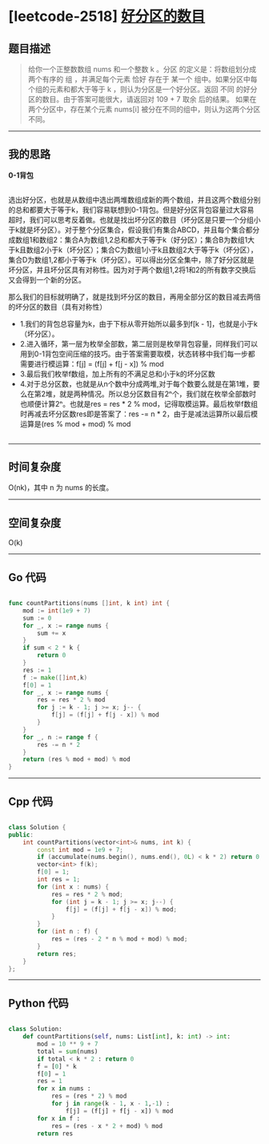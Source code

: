 # [leetcode-2518] [好分区的数目](https://leetcode.cn/problems/number-of-great-partitions/)
## 题目描述 

> 给你一个正整数数组 nums 和一个整数 k 。分区 的定义是：将数组划分成两个有序的 组 ，并满足每个元素 恰好 存在于 某一个 组中。如果分区中每个组的元素和都大于等于 k ，则认为分区是一个好分区。返回 不同 的好分区的数目。由于答案可能很大，请返回对 109 + 7 取余 后的结果。
如果在两个分区中，存在某个元素 nums[i] 被分在不同的组中，则认为这两个分区不同。

---

## 我的思路
**0-1背包**

##

选出好分区，也就是从数组中选出两堆数组成新的两个数组，并且这两个数组分别的总和都要大于等于k，我们容易联想到0-1背包。但是好分区背包容量过大容易超时，我们可以思考反着做。也就是找出坏分区的数目（坏分区是只要一个分组小于k就是坏分区）。对于整个分区集合，假设我们有集合ABCD，并且每个集合都分成数组1和数组2：集合A为数组1,2总和都大于等于k（好分区）；集合B为数组1大于k且数组2小于k（坏分区）；集合C为数组1小于k且数组2大于等于k（坏分区），集合D为数组1,2都小于等于k（坏分区）。可以得出分区全集中，除了好分区就是坏分区，并且坏分区具有对称性。因为对于两个数组1,2将1和2的所有数字交换后又会得到一个新的分区。

那么我们的目标就明确了，就是找到坏分区的数目，再用全部分区的数目减去两倍的坏分区的数目（具有对称性）

- 1.我们的背包总容量为k，由于下标从零开始所以最多到f[k - 1]，也就是小于k（坏分区）。
- 2.进入循环，第一层为枚举全部数，第二层则是枚举背包容量，同样我们可以用到0-1背包空间压缩的技巧。由于答案需要取模，状态转移中我们每一步都需要进行模运算：f[j] = (f[j] + f[j - x]) % mod
- 3.最后我们枚举f数组，加上所有的不满足总和小于k的坏分区数
- 4.对于总分区数，也就是从n个数中分成两堆,对于每个数要么就是在第1堆，要么在第2堆，就是两种情况。所以总分区数目有2ⁿ个，我们就在枚举全部数时也顺便计算2ⁿ。也就是res = res * 2 % mod，记得取模运算。最后枚举f数组时再减去坏分区数res即是答案了：res -= n * 2，由于是减法运算所以最后模运算是(res % mod + mod) % mod



##
---

## 时间复杂度

O(nk)，其中 n 为 nums 的长度。

---

## 空间复杂度

O(k)

---

## Go 代码

```go

func countPartitions(nums []int, k int) int {
    mod := int(1e9 + 7)
    sum := 0
    for _, x := range nums {
        sum += x
    }
    if sum < 2 * k {
        return 0
    }
    res := 1
    f := make([]int,k)
    f[0] = 1
    for _, x := range nums {
        res = res * 2 % mod
        for j := k - 1; j >= x; j-- {
            f[j] = (f[j] + f[j - x]) % mod
        }
    }
    for _, n := range f {
		res -= n * 2
	}
	return (res % mod + mod) % mod
}

```
---

## Cpp 代码

```cpp

class Solution {
public:
    int countPartitions(vector<int>& nums, int k) {
        const int mod = 1e9 + 7;
        if (accumulate(nums.begin(), nums.end(), 0L) < k * 2) return 0;
        vector<int> f(k);
        f[0] = 1;
        int res = 1;
        for (int x : nums) {
            res = res * 2 % mod;
            for (int j = k - 1; j >= x; j--) {
                f[j] = (f[j] + f[j - x]) % mod;
            }
        }
        for (int n : f) {
            res = (res - 2 * n % mod + mod) % mod;
        }
        return res;
    }
};


```
---
## Python 代码

```python

class Solution:
    def countPartitions(self, nums: List[int], k: int) -> int:
        mod = 10 ** 9 + 7
        total = sum(nums)
        if total < k * 2 : return 0
        f = [0] * k
        f[0] = 1
        res = 1
        for x in nums :
            res = (res * 2) % mod
            for j in range(k - 1, x - 1,-1) :
                f[j] = (f[j] + f[j - x]) % mod
        for x in f :
            res = (res - x * 2 + mod) % mod
        return res

```
